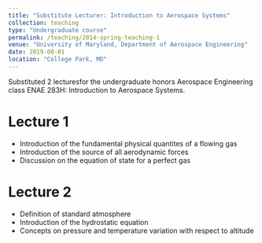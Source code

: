 ```yaml
---
title: "Substitute Lecturer: Introduction to Aerospace Systems"
collection: teaching
type: "Undergraduate course"
permalink: /teaching/2014-spring-teaching-1
venue: "University of Maryland, Department of Aerospace Engineering"
date: 2019-08-01
location: "College Park, MD"
---
```


Substituted 2 lecturesfor the undergraduate honors Aerospace Engineering class ENAE 283H: Introduction to Aerospace Systems.

Lecture 1
======
* Introduction of the fundamental physical quantites of a flowing gas
* Introduction of the source of all aerodynamic forces
* Discussion on the equation of state for a perfect gas

Lecture 2
======
* Definition of standard atmosphere
* Introduction of the hydrostatic equation
* Concepts on pressure and temperature variation with respect to altitude 
